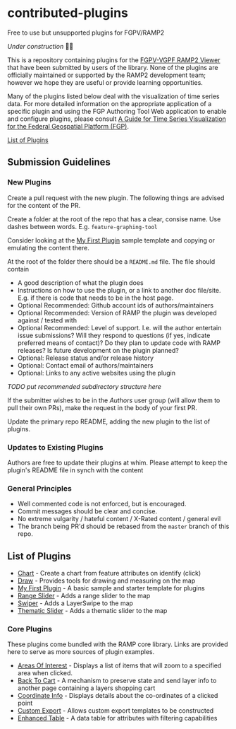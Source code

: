 # contributed-plugins
Free to use but unsupported plugins for FGPV/RAMP2

*Under construction* 🔧🔨

This is a repository containing plugins for the [FGPV-VGPF RAMP2 Viewer](https://github.com/fgpv-vpgf/fgpv-vpgf) that have been submitted by users of the library. None of the plugins are officially maintained or supported by the RAMP2 development team; however we hope they are useful or provide learning opportunities.

Many of the plugins listed below deal with the visualization of time series data. For more detailed information on the appropriate application of a specific plugin and using the FGP Authoring Tool Web application to enable and configure plugins, please consult [A Guide for Time Series Visualization for the Federal Geospatial Platform (FGP)](https://fgpguide.github.io/Guidelines/chooseplugins/).

[List of Plugins](#list-of-plugins)

## Submission Guidelines

### New Plugins

Create a pull request with the new plugin. The following things are advised for the content of the PR.

Create a folder at the root of the repo that has a clear, consise name. Use dashes between words. E.g. `feature-graphing-tool`

Consider looking at the [My First Plugin](https://github.com/fgpv-vpgf/contributed-plugins/tree/master/my-first-plugin) sample template and copying or emulating the content there.

At the root of the folder there should be a `README.md` file. The file should contain
- A good description of what the plugin does
- Instructions on how to use the plugin, or a link to another doc file/site. E.g. if there is code that needs to be in the host page.
- Optional Recommended: Github account ids of authors/maintainers
- Optional Recommended: Version of RAMP the plugin was developed against / tested with
- Optional Recommended: Level of support. I.e. will the author entertain issue submissions? Will they respond to questions (if yes, indicate preferred means of contact)? Do they plan to update code with RAMP releases? Is future development on the plugin planned?
- Optional: Release status and/or release history
- Optional: Contact email of authors/maintainers
- Optional: Links to any active websites using the plugin

*TODO put recommended subdirectory structure here*

If the submitter wishes to be in the *Authors* user group (will allow them to pull their own PRs), make the request in the body of your first PR.

Update the primary repo README, adding the new plugin to the list of plugins.

### Updates to Existing Plugins

Authors are free to update their plugins at whim. Please attempt to keep the plugin's README file in synch with the content

### General Principles

- Well commented code is not enforced, but is encouraged.
- Commit messages should be clear and concise.
- No extreme vulgarity / hateful content / X-Rated content / general evil
- The branch being PR'd should be rebased from the `master` branch of this repo.

## List of Plugins

- [Chart](https://github.com/fgpv-vpgf/contributed-plugins/tree/master/chart) - Create a chart from feature attributes on identify (click)
- [Draw](https://github.com/fgpv-vpgf/contributed-plugins/tree/master/draw) - Provides tools for drawing and measuring on the map
- [My First Plugin](https://github.com/fgpv-vpgf/contributed-plugins/tree/master/my-first-plugin) - A basic sample and starter template for plugins
- [Range Slider](https://github.com/fgpv-vpgf/contributed-plugins/tree/master/range-slider) - Adds a range slider to the map
- [Swiper](https://github.com/fgpv-vpgf/contributed-plugins/tree/master/swiper) - Adds a LayerSwipe to the map
- [Thematic Slider](https://github.com/fgpv-vpgf/contributed-plugins/tree/master/thematic-slider) - Adds a thematic slider to the map

### Core Plugins

These plugins come bundled with the RAMP core library. Links are provided here to serve as more sources of plugin examples.

- [Areas Of Interest](https://github.com/fgpv-vpgf/fgpv-vpgf/tree/master/packages/ramp-plugin-areas-of-interest) - Displays a list of items that will zoom to a specified area when clicked.
- [Back To Cart](https://github.com/fgpv-vpgf/fgpv-vpgf/tree/master/packages/ramp-plugin-back-to-cart) - A mechanism to preserve state and send layer info to another page containing a layers shopping cart
- [Coordinate Info](https://github.com/fgpv-vpgf/fgpv-vpgf/tree/master/packages/ramp-plugin-coordinate-info) - Displays details about the co-ordinates of a clicked point
- [Custom Export](https://github.com/fgpv-vpgf/fgpv-vpgf/tree/master/packages/ramp-plugin-custom-export) - Allows custom export templates to be constructed
- [Enhanced Table](https://github.com/fgpv-vpgf/fgpv-vpgf/tree/master/packages/ramp-plugin-enhanced-table) - A data table for attributes with filtering capabilities